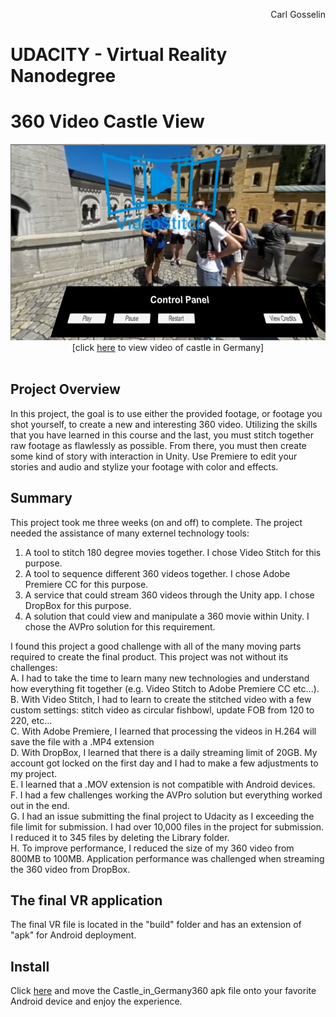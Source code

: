 <p align="right">
Carl Gosselin
</p>

# UDACITY - Virtual Reality Nanodegree

# 360 Video Castle View

<div align=center>
	<img src="pics/screenshot1.png" width="600">
	<br>
	[click <a target="_new" href="https://youtu.be/sEXKbMyfr8g">here</a> to view video of castle in Germany]
</div></br>


## Project Overview
In this project, the goal is to use either the provided footage, or footage you shot yourself, to create a new and interesting 360 video. 
Utilizing the skills that you have learned in this course and the last, you must stitch together raw footage as flawlessly as possible. 
From there, you must then create some kind of story with interaction in Unity. Use Premiere to edit your stories and audio and stylize your footage with color and effects.


## Summary
This project took me three weeks (on and off) to complete.  The project needed the assistance of many externel technology tools:
1. A tool to stitch 180 degree movies together.  I chose Video Stitch for this purpose.
2. A tool to sequence different 360 videos together.  I chose Adobe Premiere CC for this purpose.
3. A service that could stream 360 videos through the Unity app.  I chose DropBox for this purpose.  
4. A solution that could view and manipulate a 360 movie within Unity.  I chose the AVPro solution for this requirement.

I found this project a good challenge with all of the many moving parts required to create the final product.  This project was not without its challenges:<br>
A. I had to take the time to learn many new technologies and understand how everything fit together (e.g. Video Stitch to Adobe Premiere CC etc...). <br>
B. With Video Stitch, I had to learn to create the stitched video with a few custom settings:  stitch video as circular fishbowl, update FOB from 120 to 220, etc... <br>
C. With Adobe Premiere, I learned that processing the videos in H.264 will save the file with a .MP4 extension <br>
D. With DropBox, I learned that there is a daily streaming limit of 20GB.  My account got locked on the first day and I had to make a few adjustments to my project. <br>
E. I learned that a .MOV extension is not compatible with Android devices. <br>
F. I had a few challenges working the AVPro solution but everything worked out in the end. <br>
G. I had an issue submitting the final project to Udacity as I exceeding the file limit for submission.  I had over 10,000 files in the project for submission. I reduced it to 345 files by deleting the Library folder. <br>
H. To improve performance, I reduced the size of my 360 video from 800MB to 100MB.  Application performance was challenged when streaming the 360 video from DropBox. <br>

## The final VR application

The final VR file is located in the "build" folder and has an extension of "apk" for Android deployment.

## Install

Click <a href="https://github.com/carldgosselin/virtual_reality/tree/master/Project-7-360-Video-CastleView/build">here</a> and move the Castle_in_Germany360 apk file onto your favorite Android device and enjoy the experience.


